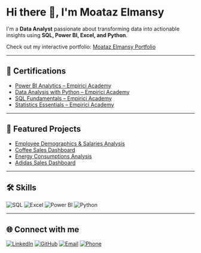 # Hi there 👋, I'm Moataz Elmansy

I'm a **Data Analyst** passionate about transforming data into actionable insights using **SQL, Power BI, Excel, and Python**.  

Check out my interactive portfolio: [Moataz Elmansy Portfolio](https://moataz-n-elmansy.github.io/moataz-n-elmansy/)

---

## 📜 Certifications
- [Power BI Analytics – Empirici Academy](https://badgr.com/public/assertions/pETAglkTQUyJaBiPp_wv6A?identity)
- [Data Analysis with Python – Empirici Academy](https://badgr.com/public/assertions/UTUKrp_oQ7akO7psmYvLbg?identity)
- [SQL Fundamentals – Empirici Academy](https://badgr.com/public/assertions/RaPS_xsbSwmimHF_qbfMOQ?identity)
- [Statistics Essentials – Empirici Academy](https://badgr.com/public/assertions/pETAglkTQUyJaBiPp_wv6A?identity)

---

## 📂 Featured Projects
- [Employee Demographics & Salaries Analysis](https://github.com/moataz-n-elmansy/Employee-Demographics-Salaries)
- [Coffee Sales Dashboard](https://github.com/moataz-n-elmansy/Coffee-sales)
- [Energy Consumptions Analysis](https://github.com/moataz-n-elmansy/Energy-Consumptions-)
- [Adidas Sales Dashboard](https://github.com/moataz-n-elmansy/Adidas-sales)

---

## 🛠 Skills
![SQL](https://img.shields.io/badge/-SQL-336791?style=for-the-badge&logo=postgresql&logoColor=white)
![Excel](https://img.shields.io/badge/-Excel-217346?style=for-the-badge&logo=microsoft-excel&logoColor=white)
![Power BI](https://img.shields.io/badge/-PowerBI-F2C811?style=for-the-badge&logo=powerbi&logoColor=black)
![Python](https://img.shields.io/badge/-Python-3776AB?style=for-the-badge&logo=python&logoColor=white)

---

## 🌐 Connect with me
[![LinkedIn](https://img.shields.io/badge/-LinkedIn-0A66C2?style=for-the-badge&logo=linkedin&logoColor=white)](https://linkedin.com/in/moataz-n-elmansy)
[![GitHub](https://img.shields.io/badge/-GitHub-333?style=for-the-badge&logo=github&logoColor=white)](https://github.com/moataz-n-elmansy)
[![Email](https://img.shields.io/badge/-Email-D14836?style=for-the-badge&logo=gmail&logoColor=white)](mailto:moataz.n.elmansy@gmail.com)
[![Phone](https://img.shields.io/badge/-01099682363-25D366?style=for-the-badge&logo=whatsapp&logoColor=white)](tel:01099682363)
